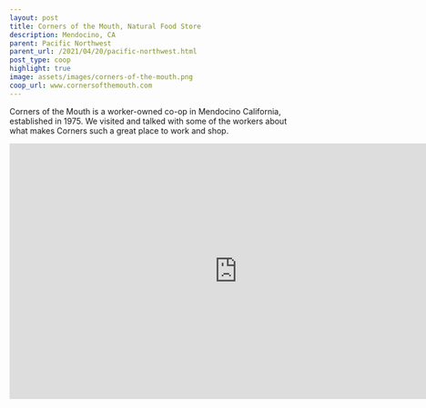```yaml
---
layout: post
title: Corners of the Mouth, Natural Food Store
description: Mendocino, CA
parent: Pacific Northwest
parent_url: /2021/04/20/pacific-northwest.html
post_type: coop
highlight: true
image: assets/images/corners-of-the-mouth.png
coop_url: www.cornersofthemouth.com
---
```


Corners of the Mouth is a worker-owned co-op in Mendocino California, established in 1975.  We visited and talked with some of the workers about what makes Corners such a great place to work and shop.

<div class="iframe-wrapper">
<iframe width="800" height="450" src="https://www.youtube.com/embed/zBjQfAgq7Ic" title="YouTube video player" frameborder="0" allow="accelerometer; autoplay; clipboard-write; encrypted-media; gyroscope; picture-in-picture" allowfullscreen></iframe>
</div>